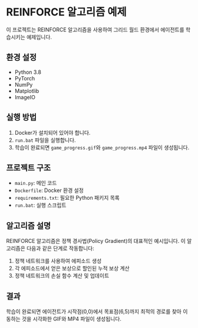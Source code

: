 # REINFORCE 알고리즘 예제

이 프로젝트는 REINFORCE 알고리즘을 사용하여 그리드 월드 환경에서 에이전트를 학습시키는 예제입니다.

## 환경 설정

- Python 3.8
- PyTorch
- NumPy
- Matplotlib
- ImageIO

## 실행 방법

1. Docker가 설치되어 있어야 합니다.
2. `run.bat` 파일을 실행합니다.
3. 학습이 완료되면 `game_progress.gif`와 `game_progress.mp4` 파일이 생성됩니다.

## 프로젝트 구조

- `main.py`: 메인 코드
- `Dockerfile`: Docker 환경 설정
- `requirements.txt`: 필요한 Python 패키지 목록
- `run.bat`: 실행 스크립트

## 알고리즘 설명

REINFORCE 알고리즘은 정책 경사법(Policy Gradient)의 대표적인 예시입니다. 이 알고리즘은 다음과 같은 단계로 작동합니다:

1. 정책 네트워크를 사용하여 에피소드 생성
2. 각 에피소드에서 얻은 보상으로 할인된 누적 보상 계산
3. 정책 네트워크의 손실 함수 계산 및 업데이트

## 결과

학습이 완료되면 에이전트가 시작점(0,0)에서 목표점(6,5)까지 최적의 경로를 찾아 이동하는 것을 시각화한 GIF와 MP4 파일이 생성됩니다. 